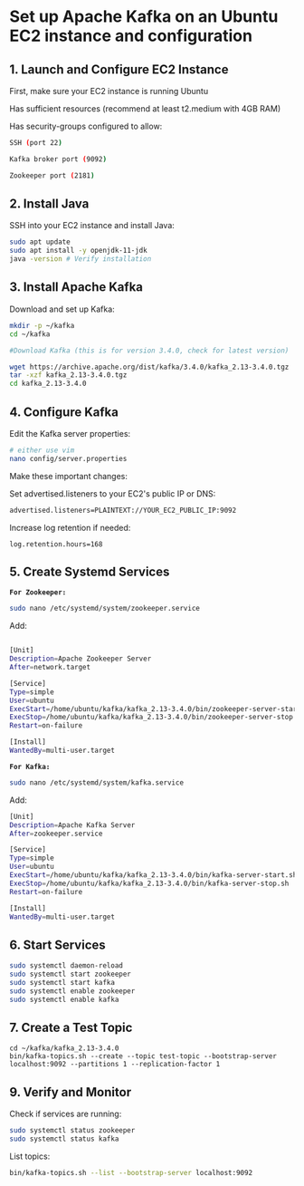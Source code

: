 # Set up Apache Kafka on an Ubuntu EC2 instance and configuration

## 1. Launch and Configure EC2 Instance

First, make sure your EC2 instance is running Ubuntu

Has sufficient resources (recommend at least t2.medium with 4GB RAM)

Has security-groups configured to allow:

```sh
SSH (port 22)

Kafka broker port (9092)

Zookeeper port (2181)
```

## 2. Install Java

SSH into your EC2 instance and install Java:

```sh
sudo apt update
sudo apt install -y openjdk-11-jdk
java -version # Verify installation
```

## 3. Install Apache Kafka

Download and set up Kafka:

```sh
mkdir -p ~/kafka
cd ~/kafka

#Download Kafka (this is for version 3.4.0, check for latest version)

wget https://archive.apache.org/dist/kafka/3.4.0/kafka_2.13-3.4.0.tgz
tar -xzf kafka_2.13-3.4.0.tgz
cd kafka_2.13-3.4.0
```

## 4. Configure Kafka

Edit the Kafka server properties:

```sh
# either use vim
nano config/server.properties
```

Make these important changes:

Set advertised.listeners to your EC2's public IP or DNS:

```sh
advertised.listeners=PLAINTEXT://YOUR_EC2_PUBLIC_IP:9092
```

Increase log retention if needed:

```
log.retention.hours=168
```

## 5. Create Systemd Services

**`For Zookeeper:`**

```sh
sudo nano /etc/systemd/system/zookeeper.service
```

Add:

```sh

[Unit]
Description=Apache Zookeeper Server
After=network.target

[Service]
Type=simple
User=ubuntu
ExecStart=/home/ubuntu/kafka/kafka_2.13-3.4.0/bin/zookeeper-server-start.sh /home/ubuntu/kafka/kafka_2.13-3.4.0/config/zookeeper.properties
ExecStop=/home/ubuntu/kafka/kafka_2.13-3.4.0/bin/zookeeper-server-stop.sh
Restart=on-failure

[Install]
WantedBy=multi-user.target

```

**`For Kafka:`**

```sh
sudo nano /etc/systemd/system/kafka.service
```

Add:

```sh
[Unit]
Description=Apache Kafka Server
After=zookeeper.service

[Service]
Type=simple
User=ubuntu
ExecStart=/home/ubuntu/kafka/kafka_2.13-3.4.0/bin/kafka-server-start.sh /home/ubuntu/kafka/kafka_2.13-3.4.0/config/server.properties
ExecStop=/home/ubuntu/kafka/kafka_2.13-3.4.0/bin/kafka-server-stop.sh
Restart=on-failure

[Install]
WantedBy=multi-user.target
```

## 6. Start Services

```sh
sudo systemctl daemon-reload
sudo systemctl start zookeeper
sudo systemctl start kafka
sudo systemctl enable zookeeper
sudo systemctl enable kafka
```

## 7. Create a Test Topic

```
cd ~/kafka/kafka_2.13-3.4.0
bin/kafka-topics.sh --create --topic test-topic --bootstrap-server localhost:9092 --partitions 1 --replication-factor 1

```

## 9. Verify and Monitor

Check if services are running:

```sh
sudo systemctl status zookeeper
sudo systemctl status kafka
```

List topics:

```sh
bin/kafka-topics.sh --list --bootstrap-server localhost:9092
```
